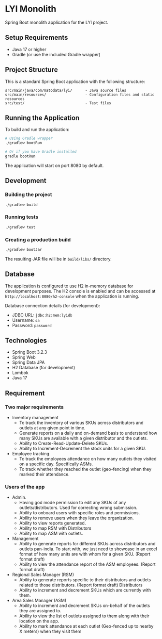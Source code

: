 # LYI Monolith

Spring Boot monolith application for the LYI project.

## Setup Requirements

- Java 17 or higher
- Gradle (or use the included Gradle wrapper)

## Project Structure

This is a standard Spring Boot application with the following structure:

```
src/main/java/com/matodata/lyi/      - Java source files
src/main/resources/                  - Configuration files and static resources
src/test/                            - Test files
```

## Running the Application

To build and run the application:

```bash
# Using Gradle wrapper
./gradlew bootRun

# Or if you have Gradle installed
gradle bootRun
```

The application will start on port 8080 by default.

## Development

### Building the project

```bash
./gradlew build
```

### Running tests

```bash
./gradlew test
```

### Creating a production build

```bash
./gradlew bootJar
```

The resulting JAR file will be in `build/libs/` directory.

## Database

The application is configured to use H2 in-memory database for development purposes.
The H2 console is enabled and can be accessed at `http://localhost:8080/h2-console` when the application is running.

Database connection details (for development):
- JDBC URL: `jdbc:h2:mem:lyidb`
- Username: `sa`
- Password: `password`

## Technologies

- Spring Boot 3.2.3
- Spring Web
- Spring Data JPA
- H2 Database (for development)
- Lombok
- Java 17

## Requirement

### Two major requirements
- Inventory management
  - To track the inventory of various SKUs across distributors and outlets at any given point in time.
  - Generate reports on a daily and on-demand basis to understand how many SKUs are available with a given distributor and the outlets.
  - Ability to Create-Read-Update-Delete SKUs.
  - Ability to Increment-Decrement the stock units for a given SKU.
- Employee tracking
  - To track the employees attendance on how many outlets they visited on a specific day. Specifically ASMs.
  - To track whether they reached the outlet (geo-fencing) when they marked their attendance.
### Users of the app
- Admin.
  - Having god mode permission to edit any SKUs of any outlets/distributors. Used for correcting wrong submission.
  - Ability to onboard users with specific roles and permissions.
  - Ability to remove users when they leave the organization.
  - Ability to view reports generated.
  - Ability to map RSM with Distributors
  - Ability to map ASM with outlets.
- Management
  - Ability to generate reports for different SKUs across distributors and outlets pan-india. To start with, we just need to showcase in an excel format of how many units are with whom for a given SKU. (Report format draft)
  - Ability to view the attendance report of the ASM employees. (Report format draft)
- Regional Sales Manager (RSM)
  - Ability to generate reports specific to their distributors and outlets related to those distributors. (Report format draft)
Distributors
  - Ability to increment and decrement SKUs which are currently with them.
- Area Sales Manager (ASM)
  - Ability to increment and decrement SKUs on-behalf of the outlets they are assigned to.
  - Ability to view the list of outlets assigned to them along with their location on the app.
  - Ability to mark attendance at each outlet (Geo-fenced up to nearby X meters) when they visit them
